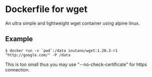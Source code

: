 # Dockerfile for wget

An ultra simple and lightweight wget container using alpine linux.

## Example

```
$ docker run -v `pwd`:/data inutano/wget:1.20.3-r1 "http://google.com/" -P /data
```

This is too small thus you may use "--no-check-certificate" for https connection.
